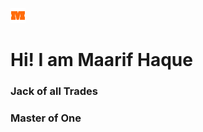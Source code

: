 ![Maarif Haque](./src/images/mhicon.png)

# Hi! I am Maarif Haque  

### Jack of all Trades

### Master of One 
